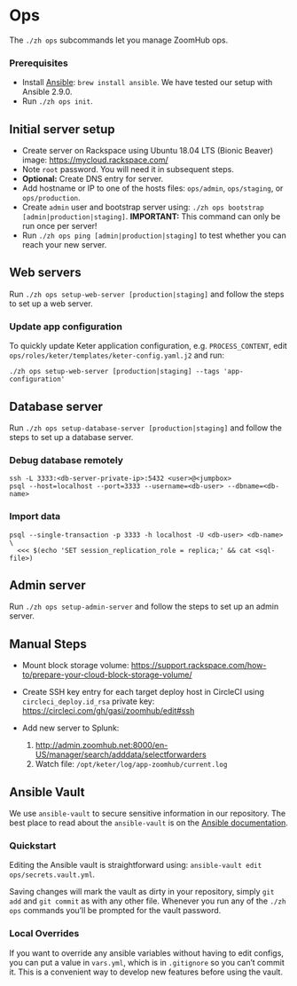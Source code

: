 # Ops

The `./zh ops` subcommands let you manage ZoomHub ops.

### Prerequisites

- Install [Ansible]: `brew install ansible`.
  We have tested our setup with Ansible 2.9.0.
- Run `./zh ops init`.

## Initial server setup

- Create server on Rackspace using Ubuntu 18.04 LTS (Bionic Beaver) image:
  <https://mycloud.rackspace.com/>
- Note `root` password. You will need it in subsequent steps.
- **Optional:** Create DNS entry for server.
- Add hostname or IP to one of the hosts files: `ops/admin`,
  `ops/staging`, or `ops/production`.
- Create `admin` user and bootstrap server using:
  `./zh ops bootstrap [admin|production|staging]`.
  **IMPORTANT:** This command can only be run once per server!
- Run `./zh ops ping [admin|production|staging]` to test whether you can reach
  your new server.

## Web servers

Run `./zh ops setup-web-server [production|staging]` and follow the steps to
set up a web server.

### Update app configuration

To quickly update Keter application configuration, e.g. `PROCESS_CONTENT`,
edit `ops/roles/keter/templates/keter-config.yaml.j2` and run:

```
./zh ops setup-web-server [production|staging] --tags 'app-configuration'
```

## Database server

Run `./zh ops setup-database-server [production|staging]` and follow the steps
to set up a database server.

### Debug database remotely

```
ssh -L 3333:<db-server-private-ip>:5432 <user>@<jumpbox>
psql --host=localhost --port=3333 --username=<db-user> --dbname=<db-name>
```

### Import data

```
psql --single-transaction -p 3333 -h localhost -U <db-user> <db-name> \
  <<< $(echo 'SET session_replication_role = replica;' && cat <sql-file>)
```

## Admin server

Run `./zh ops setup-admin-server` and follow the steps to set up an admin server.

## Manual Steps

- Mount block storage volume:
  https://support.rackspace.com/how-to/prepare-your-cloud-block-storage-volume/

- Create SSH key entry for each target deploy host in CircleCI using
  `circleci_deploy.id_rsa` private key:
  <https://circleci.com/gh/gasi/zoomhub/edit#ssh>

- Add new server to Splunk:
  1. <http://admin.zoomhub.net:8000/en-US/manager/search/adddata/selectforwarders>
  2. Watch file: `/opt/keter/log/app-zoomhub/current.log`

## Ansible Vault

We use `ansible-vault` to secure sensitive information in our repository.
The best place to read about the `ansible-vault` is on the
[Ansible documentation](http://docs.ansible.com/playbooks_vault.html).

### Quickstart

Editing the Ansible vault is straightforward using:
`ansible-vault edit ops/secrets.vault.yml`.

Saving changes will mark the vault as dirty in your repository, simply `git add`
and `git commit` as with any other file. Whenever you run any of the `./zh ops`
commands you’ll be prompted for the vault password.

### Local Overrides

If you want to override any ansible variables without having to edit configs,
you can put a value in `vars.yml`, which is in `.gitignore` so you can’t commit
it. This is a convenient way to develop new features before using the vault.

[ansible]: http://docs.ansible.com
